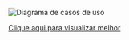 ![Diagrama de casos de uso](http://i.imgur.com/81VIeLw.png)

[Clique aqui para visualizar melhor](http://i.imgur.com/81VIeLw.png)